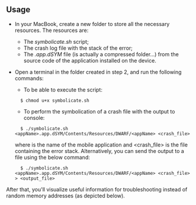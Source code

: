 ## Usage ##

* In your MacBook, create a new folder to store all the necessary resources. The resources are:
  * The _symbolicate.sh_ script;
  * The crash log file with the stack of the error;
  * The _.app.dSYM_ file (is actually a compressed folder...) from the source code of the application installed on the device.
* Open a terminal in the folder created in step 2, and run the following commands:
  * To be able to execute the script:
  ```
    $ chmod u+x symbolicate.sh
  ```
  
  * To perform the symbolication of a crash file with the output to console:
  ```
    $ ./symbolicate.sh <appName>.app.dSYM/Contents/Resources/DWARF/<appName> <crash_file>
  ```
  
  where <appName> is the name of the mobile application and <crash_file> is the file containing the error stack.
  Alternatively, you can send the output to a file using the below command:
  ```
    $ ./symbolicate.sh <appName>.app.dSYM/Contents/Resources/DWARF/<appName> <crash_file> > <output_file>
  ```

After that, you'll visualize useful information for troubleshooting instead of random memory addresses (as depicted below).
